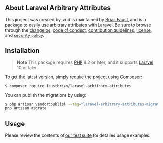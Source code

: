 ## About Laravel Arbitrary Attributes

This project was created by, and is maintained by [Brian Faust](https://github.com/faustbrian), and is a package to easily use arbitrary attributes with [Laravel](https://laravel.com/). Be sure to browse through the [changelog](CHANGELOG.md), [code of conduct](.github/CODE_OF_CONDUCT.md), [contribution guidelines](.github/CONTRIBUTING.md), [license](LICENSE), and [security policy](.github/SECURITY.md).

## Installation

> **Note**
> This package requires [PHP](https://www.php.net/) 8.2 or later, and it supports [Laravel](https://laravel.com/) 10 or later.

To get the latest version, simply require the project using [Composer](https://getcomposer.org/):

```bash
$ composer require faustbrian/laravel-arbitrary-attributes
```

You can publish the migrations by using:

```bash
$ php artisan vendor:publish --tag="laravel-arbitrary-attributes-migrations"
php artisan migrate
```

## Usage

Please review the contents of [our test suite](/tests) for detailed usage examples.
